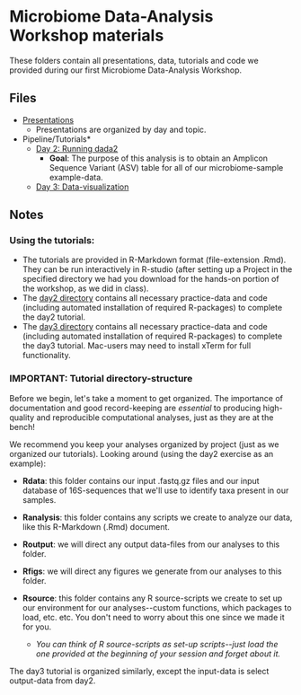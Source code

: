 # Microbiome Data-Analysis Workshop materials

These folders contain all presentations, data, tutorials and code we provided during our first Microbiome Data-Analysis Workshop.

## Files
  * [Presentations](https://github.com/usfomicshub/usfomicshub.github.io/tree/master/Microbiome_Workshop_Materials/presentations)
    * Presentations are organized by day and topic.
  * Pipeline/Tutorials*
    * [Day 2: Running dada2](https://github.com/usfomicshub/usfomicshub.github.io/tree/master/Microbiome_Workshop_Materials/microbiome_workshop_demos/day2)
      * **Goal**: The purpose of this analysis is to obtain an Amplicon Sequence Variant (ASV) table for all of our microbiome-sample example-data.
    * [Day 3: Data-visualization]()

## Notes

### Using the tutorials:

  * The tutorials are provided in R-Markdown format (file-extension .Rmd). They can be run interactively in R-studio (after setting up a Project in the specified directory we had you download for the hands-on portion of the workshop, as we did in class).
  * The [day2 directory]() contains all necessary practice-data and code (including automated installation of required R-packages) to complete the day2 tutorial.
  * The [day3 directory]() contains all necessary practice-data and code (including automated installation of required R-packages) to complete the day3 tutorial. Mac-users may need to install xTerm for full functionality.  



### IMPORTANT: Tutorial directory-structure

Before we begin, let's take a moment to get organized. The importance of documentation and good record-keeping are *essential* to producing high-quality and reproducible computational analyses, just as they are at the bench! 

We recommend you keep your analyses organized by project (just as we organized our tutorials). Looking around (using the day2 exercise as an example): 
    
  - **Rdata**: this folder contains our input .fastq.gz files and our input database of 16S-sequences that we'll use to identify taxa present in our samples.

  - **Ranalysis**: this folder contains any scripts we create to analyze our data, like this R-Markdown (.Rmd) document.
  - **Routput**: we will direct any output data-files from our analyses to this folder.
  - **Rfigs**: we will direct any figures we generate from our analyses to this folder.
  - **Rsource**: this folder contains any R source-scripts we create to set up our environment for our analyses--custom functions, which packages to load, etc. etc. You don't need to worry about this one since we made it for you.
  
    * *You can think of R source-scripts as set-up scripts--just load the one provided at the beginning of your session and forget about it.*
      
 The day3 tutorial is organized similarly, except the input-data is select output-data from day2.
 
